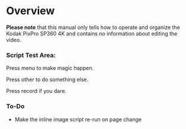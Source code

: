 <script type="text/javascript" src="./SCRIPT.js"></script>

# Overview

**Please note** that this manual only tells how to operate and organize the Kodak PixPro SP360 4K and contains no information about editing the video.


### Script Test Area: 

Press <span>menu</span> to make magic happen. 

Press <span>other</span> to do something else. 

Press <span>record</span> if you dare. 


### To-Do

* Make the inline image script re-run on page change